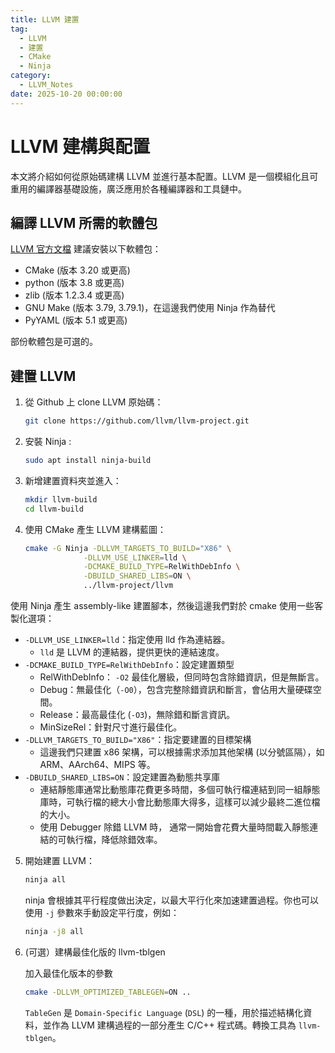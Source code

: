 ```yaml
---
title: LLVM 建置
tag:
  - LLVM
  - 建置
  - CMake
  - Ninja
category:
  - LLVM_Notes
date: 2025-10-20 00:00:00
---
```



# LLVM 建構與配置

本文將介紹如何從原始碼建構 LLVM 並進行基本配置。LLVM 是一個模組化且可重用的編譯器基礎設施，廣泛應用於各種編譯器和工具鏈中。

## 編譯 LLVM 所需的軟體包

[LLVM 官方文檔](https://llvm.org/docs/GettingStarted.html#software) 建議安裝以下軟體包：

- CMake (版本 3.20 或更高)
- python (版本 3.8 或更高)
- zlib (版本 1.2.3.4 或更高)
- GNU Make (版本 3.79, 3.79.1)，在這邊我們使用 Ninja 作為替代
- PyYAML (版本 5.1 或更高)

部份軟體包是可選的。

## 建置 LLVM

1. 從 Github 上 clone LLVM 原始碼：

   ```bash
   git clone https://github.com/llvm/llvm-project.git
   ```

2. 安裝 Ninja :

    ```bash
    sudo apt install ninja-build
    ```
3. 新增建置資料夾並進入：

   ```bash
   mkdir llvm-build
   cd llvm-build
   ```
4. 使用 CMake 產生 LLVM 建構藍圖：

   ```bash
   cmake -G Ninja -DLLVM_TARGETS_TO_BUILD="X86" \
                -DLLVM_USE_LINKER=lld \
                -DCMAKE_BUILD_TYPE=RelWithDebInfo \
                -DBUILD_SHARED_LIBS=ON \
                ../llvm-project/llvm
   ```
使用 Ninja 產生 assembly-like 建置腳本，然後這邊我們對於 cmake 使用一些客製化選項：

- `-DLLVM_USE_LINKER=lld`：指定使用 lld 作為連結器。
  - `lld` 是 LLVM 的連結器，提供更快的連結速度。
- `-DCMAKE_BUILD_TYPE=RelWithDebInfo`：設定建置類型
  - RelWithDebInfo： `-O2` 最佳化層級，但同時包含除錯資訊，但是無斷言。
  - Debug：無最佳化（`-O0`），包含完整除錯資訊和斷言，會佔用大量硬碟空間。
  - Release：最高最佳化 (`-O3`)，無除錯和斷言資訊。
  - MinSizeRel：針對尺寸進行最佳化。
- `-DLLVM_TARGETS_TO_BUILD="X86"`：指定要建置的目標架構
  - 這邊我們只建置 x86 架構，可以根據需求添加其他架構 (以分號區隔），如 ARM、AArch64、MIPS 等。
- `-DBUILD_SHARED_LIBS=ON`：設定建置為動態共享庫
  - 連結靜態庫通常比動態庫花費更多時間，多個可執行檔連結到同一組靜態庫時，可執行檔的總大小會比動態庫大得多，這樣可以減少最終二進位檔的大小。
  - 使用 Debugger 除錯 LLVM 時， 通常一開始會花費大量時間載入靜態連結的可執行檔，降低除錯效率。

5. 開始建置 LLVM：
   
   ```bash
   ninja all
   ```

    ninja 會根據其平行程度做出決定，以最大平行化來加速建置過程。你也可以使用 `-j` 參數來手動設定平行度，例如：

   ```bash
   ninja -j8 all
   ```

6. (可選）建構最佳化版的 llvm-tblgen

    加入最佳化版本的參數

    ```bash
    cmake -DLLVM_OPTIMIZED_TABLEGEN=ON ..
    ```

    `TableGen` 是 `Domain-Specific Language` (`DSL`) 的一種，用於描述結構化資料，並作為 LLVM 建構過程的一部分產生 C/C++ 程式碼。轉換工具為 `llvm-tblgen`。


 
